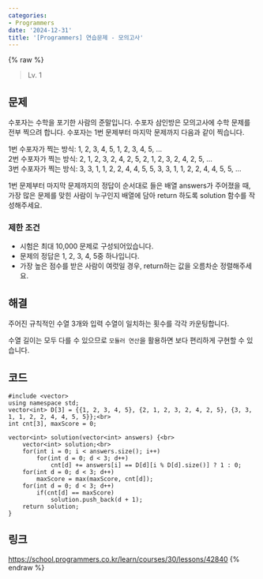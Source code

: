```yaml
---
categories:
- Programmers
date: '2024-12-31'
title: '[Programmers] 연습문제 - 모의고사'
---
```


{% raw %}
> Lv. 1<br>

## 문제
수포자는 수학을 포기한 사람의 준말입니다. 수포자 삼인방은 모의고사에 수학 문제를 전부 찍으려 합니다. 수포자는 1번 문제부터 마지막 문제까지 다음과 같이 찍습니다.

1번 수포자가 찍는 방식: 1, 2, 3, 4, 5, 1, 2, 3, 4, 5, ...  
2번 수포자가 찍는 방식: 2, 1, 2, 3, 2, 4, 2, 5, 2, 1, 2, 3, 2, 4, 2, 5, ...  
3번 수포자가 찍는 방식: 3, 3, 1, 1, 2, 2, 4, 4, 5, 5, 3, 3, 1, 1, 2, 2, 4, 4, 5, 5, ...

1번 문제부터 마지막 문제까지의 정답이 순서대로 들은 배열 answers가 주어졌을 때, 가장 많은 문제를 맞힌 사람이 누구인지 배열에 담아 return 하도록 solution 함수를 작성해주세요.

### 제한 조건
-   시험은 최대 10,000 문제로 구성되어있습니다.
-   문제의 정답은 1, 2, 3, 4, 5중 하나입니다.
-   가장 높은 점수를 받은 사람이 여럿일 경우, return하는 값을 오름차순 정렬해주세요.

## 해결
주어진 규칙적인 수열 3개와 입력 수열이 일치하는 횟수를 각각 카운팅합니다.

수열 길이는 모두 다를 수 있으므로 `모듈러 연산`을 활용하면 보다 편리하게 구현할 수 있습니다.

## 코드
```
#include <vector>
using namespace std;
vector<int> D[3] = {{1, 2, 3, 4, 5}, {2, 1, 2, 3, 2, 4, 2, 5}, {3, 3, 1, 1, 2, 2, 4, 4, 5, 5}};<br>
int cnt[3], maxScore = 0;

vector<int> solution(vector<int> answers) {<br>
    vector<int> solution;<br>
    for(int i = 0; i < answers.size(); i++)
        for(int d = 0; d < 3; d++)
            cnt[d] += answers[i] == D[d][i % D[d].size()] ? 1 : 0;
    for(int d = 0; d < 3; d++)
        maxScore = max(maxScore, cnt[d]);
    for(int d = 0; d < 3; d++)
        if(cnt[d] == maxScore)
            solution.push_back(d + 1);
    return solution;
}
```

## 링크
https://school.programmers.co.kr/learn/courses/30/lessons/42840
{% endraw %}